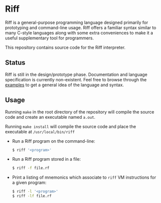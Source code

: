 # Riff

Riff is a general-purpose programming language designed primarily for
prototyping and command-line usage. Riff offers a familiar syntax
similar to many C-style languages along with some extra conveniences
to make it a useful supplementary tool for programmers.

This repository contains source code for the Riff interpreter.

## Status

Riff is still in the design/prototype phase. Documentation and
language specification is currently non-existent. Feel free to browse
through the [examples](ex) to get a general idea of the language and
syntax.

## Usage

Running `make` in the root directory of the repository will compile
the source code and create an executable named `a.out`.

Running `make install` will compile the source code and place the
executable at `/usr/local/bin/riff`

- Run a Riff program on the command-line:

    ```bash
    $ riff '<program>'
    ```

- Run a Riff program stored in a file:

    ```bash
    $ riff -f file.rf
    ```

- Print a listing of mnemonics which associate to `riff` VM
  instructions for a given program:
  
    ```bash
    $ riff -l '<program>'
    $ riff -lf file.rf
    ```
